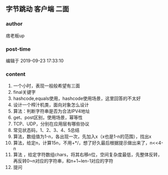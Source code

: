 ## 字节跳动 客户端 二面
### author 
痞老板up
### post-time 

编辑于  2019-09-23 17:33:10
### content 
<div class="post-topic-des nc-post-content">
 <ol>
  <li>
   一个小时，表现一般般希望有三面
  </li>
  <li>
   final关键字
  </li>
  <li>
   hashcode,equals使用，hashcode使用场景，这里回答的不太好
  </li>
  <li>
   设计一个榨汁机类，面向对象怎么设计
  </li>
  <li>
   算法：判断字符串是否为合法IPV4地址
  </li>
  <li>
   get、post区别，使用场景，幂等性
  </li>
  <li>
   TCP、UDP，分别在应用层有哪些协议
  </li>
  <li>
   常见状态码，1、2、3、4、5总结
  </li>
  <li>
   算法，数组值为1-n，各出现一次，先加入x（x也是1-n的范围），找出x
  </li>
  <li>
   算法，给定n，计算15n，不用+*/，想了好久最后根据提示做出来了，n&lt;&lt;4-n
  </li>
  <li>
   算法 ，给定字符数组chars，将其右移n位，空间复杂度最低，先整体反转，再反转0~n对应的字符串，和n+1~len-1对应的字符
   <span>
   </span>
  </li>
  <li>
   提问
  </li>
 </ol>
</div>
